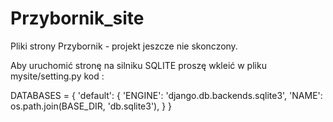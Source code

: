 # Przybornik_site
Pliki strony Przybornik - projekt jeszcze nie skonczony.

Aby uruchomić stronę na silniku SQLITE proszę wkleić w pliku
mysite/setting.py kod :

DATABASES = {
	    'default': {
	        'ENGINE': 'django.db.backends.sqlite3',
	        'NAME': os.path.join(BASE_DIR, 'db.sqlite3'),
	    }
	}
